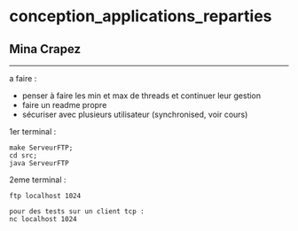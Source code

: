 # conception_applications_reparties

## Mina Crapez


-------------
a faire :
- penser à faire les min et max de threads et continuer leur gestion 
- faire un readme propre
- sécuriser avec plusieurs utilisateur (synchronised, voir cours)

1er terminal :
```
make ServeurFTP;
cd src;
java ServeurFTP
```



2eme terminal :
``` 
ftp localhost 1024

pour des tests sur un client tcp :
nc localhost 1024
```